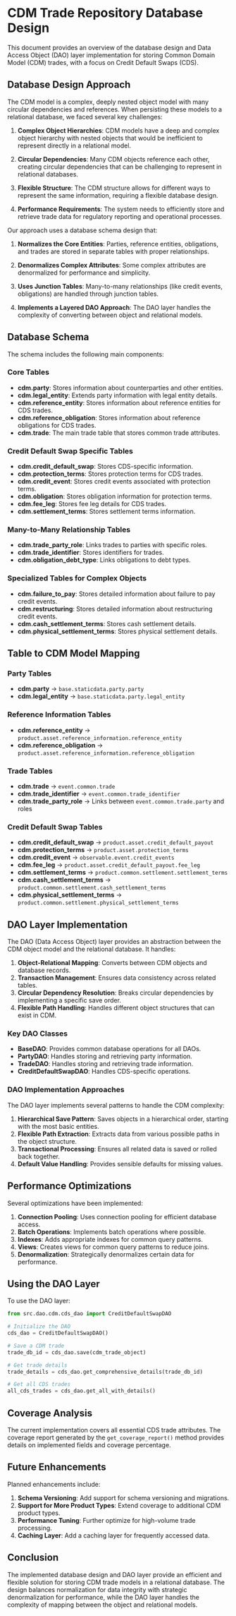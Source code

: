 # CDM Trade Repository Database Design

This document provides an overview of the database design and Data Access Object (DAO) layer implementation for storing Common Domain Model (CDM) trades, with a focus on Credit Default Swaps (CDS).

## Database Design Approach

The CDM model is a complex, deeply nested object model with many circular dependencies and references. When persisting these models to a relational database, we faced several key challenges:

1. **Complex Object Hierarchies**: CDM models have a deep and complex object hierarchy with nested objects that would be inefficient to represent directly in a relational model.

2. **Circular Dependencies**: Many CDM objects reference each other, creating circular dependencies that can be challenging to represent in relational databases.

3. **Flexible Structure**: The CDM structure allows for different ways to represent the same information, requiring a flexible database design.

4. **Performance Requirements**: The system needs to efficiently store and retrieve trade data for regulatory reporting and operational processes.

Our approach uses a database schema design that:

1. **Normalizes the Core Entities**: Parties, reference entities, obligations, and trades are stored in separate tables with proper relationships.

2. **Denormalizes Complex Attributes**: Some complex attributes are denormalized for performance and simplicity.

3. **Uses Junction Tables**: Many-to-many relationships (like credit events, obligations) are handled through junction tables.

4. **Implements a Layered DAO Approach**: The DAO layer handles the complexity of converting between object and relational models.

## Database Schema

The schema includes the following main components:

### Core Tables

- **cdm.party**: Stores information about counterparties and other entities.
- **cdm.legal_entity**: Extends party information with legal entity details.
- **cdm.reference_entity**: Stores information about reference entities for CDS trades.
- **cdm.reference_obligation**: Stores information about reference obligations for CDS trades.
- **cdm.trade**: The main trade table that stores common trade attributes.

### Credit Default Swap Specific Tables

- **cdm.credit_default_swap**: Stores CDS-specific information.
- **cdm.protection_terms**: Stores protection terms for CDS trades.
- **cdm.credit_event**: Stores credit events associated with protection terms.
- **cdm.obligation**: Stores obligation information for protection terms.
- **cdm.fee_leg**: Stores fee leg details for CDS trades.
- **cdm.settlement_terms**: Stores settlement terms information.

### Many-to-Many Relationship Tables

- **cdm.trade_party_role**: Links trades to parties with specific roles.
- **cdm.trade_identifier**: Stores identifiers for trades.
- **cdm.obligation_debt_type**: Links obligations to debt types.

### Specialized Tables for Complex Objects

- **cdm.failure_to_pay**: Stores detailed information about failure to pay credit events.
- **cdm.restructuring**: Stores detailed information about restructuring credit events.
- **cdm.cash_settlement_terms**: Stores cash settlement details.
- **cdm.physical_settlement_terms**: Stores physical settlement details.

## Table to CDM Model Mapping

### Party Tables

- **cdm.party** → `base.staticdata.party.party`
- **cdm.legal_entity** → `base.staticdata.party.legal_entity`

### Reference Information Tables

- **cdm.reference_entity** → `product.asset.reference_information.reference_entity`
- **cdm.reference_obligation** → `product.asset.reference_information.reference_obligation`

### Trade Tables

- **cdm.trade** → `event.common.trade`
- **cdm.trade_identifier** → `event.common.trade_identifier`
- **cdm.trade_party_role** → Links between `event.common.trade.party` and roles

### Credit Default Swap Tables

- **cdm.credit_default_swap** → `product.asset.credit_default_payout`
- **cdm.protection_terms** → `product.asset.protection_terms`
- **cdm.credit_event** → `observable.event.credit_events`
- **cdm.fee_leg** → `product.asset.credit_default_payout.fee_leg`
- **cdm.settlement_terms** → `product.common.settlement.settlement_terms`
- **cdm.cash_settlement_terms** → `product.common.settlement.cash_settlement_terms`
- **cdm.physical_settlement_terms** → `product.common.settlement.physical_settlement_terms`

## DAO Layer Implementation

The DAO (Data Access Object) layer provides an abstraction between the CDM object model and the relational database. It handles:

1. **Object-Relational Mapping**: Converts between CDM objects and database records.
2. **Transaction Management**: Ensures data consistency across related tables.
3. **Circular Dependency Resolution**: Breaks circular dependencies by implementing a specific save order.
4. **Flexible Path Handling**: Handles different object structures that can exist in CDM.

### Key DAO Classes

- **BaseDAO**: Provides common database operations for all DAOs.
- **PartyDAO**: Handles storing and retrieving party information.
- **TradeDAO**: Handles storing and retrieving trade information.
- **CreditDefaultSwapDAO**: Handles CDS-specific operations.

### DAO Implementation Approaches

The DAO layer implements several patterns to handle the CDM complexity:

1. **Hierarchical Save Pattern**: Saves objects in a hierarchical order, starting with the most basic entities.
2. **Flexible Path Extraction**: Extracts data from various possible paths in the object structure.
3. **Transactional Processing**: Ensures all related data is saved or rolled back together.
4. **Default Value Handling**: Provides sensible defaults for missing values.

## Performance Optimizations

Several optimizations have been implemented:

1. **Connection Pooling**: Uses connection pooling for efficient database access.
2. **Batch Operations**: Implements batch operations where possible.
3. **Indexes**: Adds appropriate indexes for common query patterns.
4. **Views**: Creates views for common query patterns to reduce joins.
5. **Denormalization**: Strategically denormalizes certain data for performance.

## Using the DAO Layer

To use the DAO layer:

```python
from src.dao.cdm.cds_dao import CreditDefaultSwapDAO

# Initialize the DAO
cds_dao = CreditDefaultSwapDAO()

# Save a CDM trade
trade_db_id = cds_dao.save(cdm_trade_object)

# Get trade details
trade_details = cds_dao.get_comprehensive_details(trade_db_id)

# Get all CDS trades
all_cds_trades = cds_dao.get_all_with_details()
```

## Coverage Analysis

The current implementation covers all essential CDS trade attributes. The coverage report generated by the `get_coverage_report()` method provides details on implemented fields and coverage percentage.

## Future Enhancements

Planned enhancements include:

1. **Schema Versioning**: Add support for schema versioning and migrations.
2. **Support for More Product Types**: Extend coverage to additional CDM product types.
3. **Performance Tuning**: Further optimize for high-volume trade processing.
4. **Caching Layer**: Add a caching layer for frequently accessed data.

## Conclusion

The implemented database design and DAO layer provide an efficient and flexible solution for storing CDM trade models in a relational database. The design balances normalization for data integrity with strategic denormalization for performance, while the DAO layer handles the complexity of mapping between the object and relational models. 